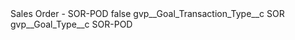 <?xml version="1.0" encoding="UTF-8"?>
<CustomMetadata xmlns="http://soap.sforce.com/2006/04/metadata" xmlns:xsi="http://www.w3.org/2001/XMLSchema-instance" xmlns:xsd="http://www.w3.org/2001/XMLSchema">
    <label>Sales Order - SOR-POD</label>
    <protected>false</protected>
    <values>
        <field>gvp__Goal_Transaction_Type__c</field>
        <value xsi:type="xsd:string">SOR</value>
    </values>
    <values>
        <field>gvp__Goal_Type__c</field>
        <value xsi:type="xsd:string">SOR-POD</value>
    </values>
</CustomMetadata>
